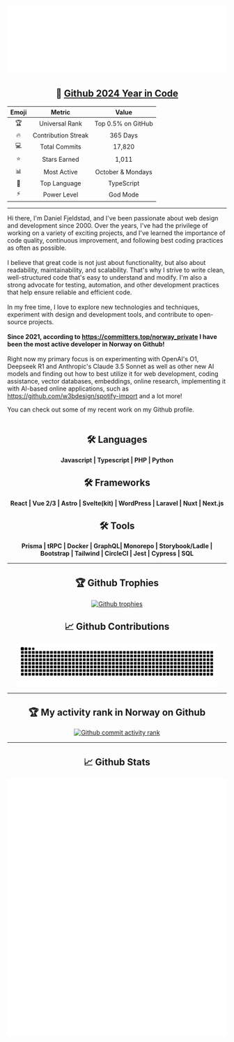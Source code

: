 <h1 align="center"><img src="https://github.com/w3bdesign/w3bdesign/blob/master/svg/header.svg" alt="Header image" /></h1>

<h2 align="center">🎯 <a href="https://git-wrapped.com/profiles/W3bdesign">Github 2024 Year in Code</a></h2>

<div align="center">

| Emoji |       Metric        |       Value        |
| :---: | :-----------------: | :----------------: |
|  🏆   |   Universal Rank    | Top 0.5% on GitHub |
|  🔥   | Contribution Streak |      365 Days      |
|  💻   |    Total Commits    |       17,820       |
|  ⭐   |    Stars Earned     |       1,011        |
|  📊   |     Most Active     | October & Mondays  |
|  🔷   |    Top Language     |     TypeScript     |
|  ⚡   |     Power Level     |      God Mode      |

</div>

<hr/>

<span align="center">Hi there, I'm Daniel Fjeldstad, and I've been passionate about web design and development since 2000. Over the years, I've had the privilege of working on a variety of exciting projects, and I've learned the importance of code quality, continuous improvement, and following best coding practices as often as possible.
<br/> <br/>
I believe that great code is not just about functionality, but also about readability, maintainability, and scalability. That's why I strive to write clean, well-structured code that's easy to understand and modify. I'm also a strong advocate for testing, automation, and other development practices that help ensure reliable and efficient code.
<br/> <br/>
In my free time, I love to explore new technologies and techniques, experiment with design and development tools, and contribute to open-source projects.
<br/> <br/>
<b>Since 2021, according to <a href="https://committers.top/norway_private">https://committers.top/norway_private</a> I have been the most active developer in Norway on Github!</b>
<br/> <br/>
Right now my primary focus is on experimenting with OpenAI's O1, Deepseek R1 and Anthropic's Claude 3.5 Sonnet as well as other new AI models and finding out how to best utilize it for web development, coding assistance, vector databases, embeddings, online research, implementing it with AI-based online applications, such as https://github.com/w3bdesign/spotify-import and a lot more!

You can check out some of my recent work on my Github profile.
</span>
<br/> <br/>

<h2 align="center">🛠️ Languages</h2>
<p align="center">
 <b>
  Javascript | Typescript | PHP | Python
</b>
<h2 align="center">🛠️ Frameworks</h2>
<p align="center">
 <b>
 React | Vue 2/3 | Astro | Svelte(kit) | WordPress | Laravel | Nuxt | Next.js
  </b>
</p>
<h2 align="center">🛠️ Tools</h2>
<p align="center">
 <b>
 Prisma | tRPC | Docker | GraphQL| Monorepo | Storybook/Ladle | Bootstrap | Tailwind | CircleCI | Jest | Cypress | SQL
  </b>
</p>
<hr />
<h2 align="center"> 🏆 Github Trophies</h2>
<p align="center">
<a href="https://github.com/w3bdesign">
  <img align="center" alt="Github trophies" src="https://github-profile-trophy.vercel.app/?username=w3bdesign&rank=SECRET,SSS,SS,S&margin-w=10&margin-h=5&row=2&column=3" />
</a>
 </p>
<h2 align="center">📈 Github Contributions</h2>
<p align="center">
<a href="https://github.com/w3bdesign">
  <img height="100" align="center" alt="Github snake" src="https://raw.githubusercontent.com/w3bdesign/w3bdesign/output/github-contribution-grid-snake.svg" />
</a>
 </p>
 <hr />
<h2 align="center"> 🏆 My activity rank in Norway on Github</h2>
<p align="center">
<a href="https://committers.top/norway"><img src="https://user-badge.committers.top/norway_private/w3bdesign.svg" alt="Github commit activity rank"></a>
</p>
<hr/>
 <h2 align="center">📈 Github Stats</h2> 
 <p align="center">
 <img src="https://github.com/w3bdesign/github-stats/blob/master/generated/overview.svg" alt="Overview" />
 <img src="https://github.com/w3bdesign/github-stats/blob/master/generated/languages.svg" alt="Languages" />
 </p>
